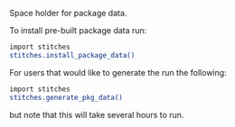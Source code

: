 Space holder for package data.

To install pre-built package data run:

```bash
import stitches
stitches.install_package_data()
```

For users that would like to generate the run the following:

```bash
import stitches
stitches.generate_pkg_data()
```
but note that this will take several hours to run.
